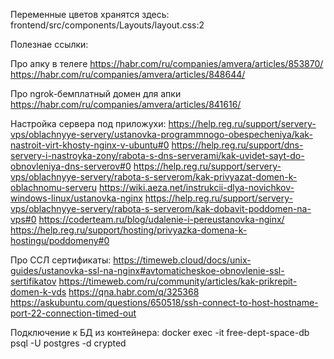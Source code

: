 Переменные цветов хранятся здесь: frontend/src/components/Layouts/layout.css:2

Полезнае ссылки:

Про апку в телеге
https://habr.com/ru/companies/amvera/articles/853870/
https://habr.com/ru/companies/amvera/articles/848644/

Про ngrok-бемплатный домен для апки
https://habr.com/ru/companies/amvera/articles/841616/

Настройка сервера под приложухи:
https://help.reg.ru/support/servery-vps/oblachnyye-servery/ustanovka-programmnogo-obespecheniya/kak-nastroit-virt-khosty-nginx-v-ubuntu#0
https://help.reg.ru/support/dns-servery-i-nastroyka-zony/rabota-s-dns-serverami/kak-uvidet-sayt-do-obnovleniya-dns-serverov#0
https://help.reg.ru/support/servery-vps/oblachnyye-servery/rabota-s-serverom/kak-privyazat-domen-k-oblachnomu-serveru
https://wiki.aeza.net/instrukcii-dlya-novichkov-windows-linux/ustanovka-nginx
https://help.reg.ru/support/servery-vps/oblachnyye-servery/rabota-s-serverom/kak-dobavit-poddomen-na-vps#0
https://coderteam.ru/blog/udalenie-i-pereustanovka-nginx/
https://help.reg.ru/support/hosting/privyazka-domena-k-hostingu/poddomeny#0

Про ССЛ сертификаты:
https://timeweb.cloud/docs/unix-guides/ustanovka-ssl-na-nginx#avtomaticheskoe-obnovlenie-ssl-sertifikatov
https://timeweb.com/ru/community/articles/kak-prikrepit-domen-k-vds
https://qna.habr.com/q/325368
https://askubuntu.com/questions/650518/ssh-connect-to-host-hostname-port-22-connection-timed-out


Подключение к БД из контейнера:
docker exec -it free-dept-space-db psql -U postgres -d crypted